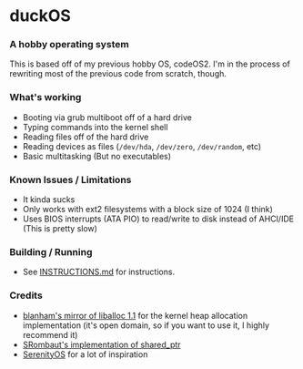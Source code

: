 # duckOS
### A hobby operating system

This is based off of my previous hobby OS, codeOS2. I'm in the process of rewriting most of the previous code from scratch, though.

### What's working
- Booting via grub multiboot off of a hard drive
- Typing commands into the kernel shell
- Reading files off of the hard drive
- Reading devices as files (`/dev/hda`, `/dev/zero`, `/dev/random`, etc)
- Basic multitasking (But no executables)

### Known Issues / Limitations
- It kinda sucks
- Only works with ext2 filesystems with a block size of 1024  (I think)
- Uses BIOS interrupts (ATA PIO) to read/write to disk instead of AHCI/IDE (This is pretty slow)

### Building / Running
- See [INSTRUCTIONS.md](BUILDING.md) for instructions.

### Credits
- [blanham's mirror of liballoc 1.1](https://github.com/blanham/liballoc) for the kernel heap allocation implementation (it's open domain, so if you want to use it, I highly recommend it)
- [SRombaut's implementation of shared_ptr](https://github.com/SRombauts/shared_ptr/)
- [SerenityOS](http://serenityos.org) for a lot of inspiration
